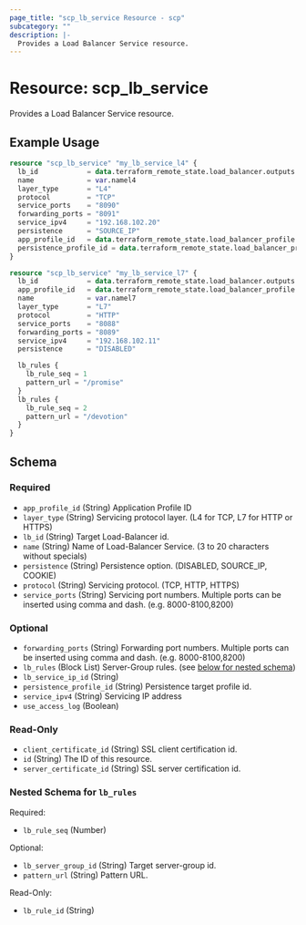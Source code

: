 ```yaml
---
page_title: "scp_lb_service Resource - scp"
subcategory: ""
description: |-
  Provides a Load Balancer Service resource.
---
```


# Resource: scp_lb_service

Provides a Load Balancer Service resource.


## Example Usage

```terraform
resource "scp_lb_service" "my_lb_service_l4" {
  lb_id            = data.terraform_remote_state.load_balancer.outputs.id
  name             = var.namel4
  layer_type       = "L4"
  protocol         = "TCP"
  service_ports    = "8090"
  forwarding_ports = "8091"
  service_ipv4     = "192.168.102.20"
  persistence      = "SOURCE_IP"
  app_profile_id   = data.terraform_remote_state.load_balancer_profile.outputs.id
  persistence_profile_id = data.terraform_remote_state.load_balancer_profile.outputs.persistence_id
}

resource "scp_lb_service" "my_lb_service_l7" {
  lb_id            = data.terraform_remote_state.load_balancer.outputs.id
  app_profile_id   = data.terraform_remote_state.load_balancer_profile.outputs.id
  name             = var.namel7
  layer_type       = "L7"
  protocol         = "HTTP"
  service_ports    = "8088"
  forwarding_ports = "8089"
  service_ipv4     = "192.168.102.11"
  persistence      = "DISABLED"

  lb_rules {
    lb_rule_seq = 1
    pattern_url = "/promise"
  }
  lb_rules {
    lb_rule_seq = 2
    pattern_url = "/devotion"
  }
}
```

<!-- schema generated by tfplugindocs -->
## Schema

### Required

- `app_profile_id` (String) Application Profile ID
- `layer_type` (String) Servicing protocol layer. (L4 for TCP, L7 for HTTP or HTTPS)
- `lb_id` (String) Target Load-Balancer id.
- `name` (String) Name of Load-Balancer Service. (3 to 20 characters without specials)
- `persistence` (String) Persistence option. (DISABLED, SOURCE_IP, COOKIE)
- `protocol` (String) Servicing protocol. (TCP, HTTP, HTTPS)
- `service_ports` (String) Servicing port numbers. Multiple ports can be inserted using comma and dash. (e.g. 8000-8100,8200)

### Optional

- `forwarding_ports` (String) Forwarding port numbers. Multiple ports can be inserted using comma and dash. (e.g. 8000-8100,8200)
- `lb_rules` (Block List) Server-Group rules. (see [below for nested schema](#nestedblock--lb_rules))
- `lb_service_ip_id` (String)
- `persistence_profile_id` (String) Persistence target profile id.
- `service_ipv4` (String) Servicing IP address
- `use_access_log` (Boolean)

### Read-Only

- `client_certificate_id` (String) SSL client certification id.
- `id` (String) The ID of this resource.
- `server_certificate_id` (String) SSL server certification id.

<a id="nestedblock--lb_rules"></a>
### Nested Schema for `lb_rules`

Required:

- `lb_rule_seq` (Number)

Optional:

- `lb_server_group_id` (String) Target server-group id.
- `pattern_url` (String) Pattern URL.

Read-Only:

- `lb_rule_id` (String)
